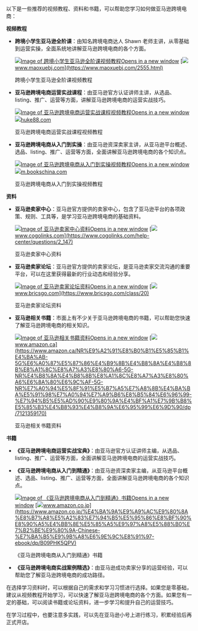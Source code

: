 以下是一些推荐的视频教程、资料和书籍，可以帮助您学习如何做亚马逊跨境电商：

**视频教程**

- **跨境小学生亚马逊全阶课**：由知名跨境电商达人 Shawn 老师主讲，从零基础到运营实操，全面系统地讲解亚马逊跨境电商的各个方面。
    
    [![Image of 跨境小学生亚马逊全阶课视频教程](https://encrypted-tbn3.gstatic.com/images?q=tbn:ANd9GcTuYHn7gB36cxSmOQXcAEfpa_URMyjcCL47XUqCl34aw7pXTEWJdO7LP4CXI6YG)Opens in a new window](https://www.maoxuebj.com/2555.html) [![](https://encrypted-tbn3.gstatic.com/favicon-tbn?q=tbn:ANd9GcTXElgtt2bTnVsgYN7r7X83HejMEIcNJkGz2zpie99xS_lVYxGaa_SmAsIyQpgQ_I9-mdQQAcQvG0SC6YgQOwzQSsVkKJfNMSTnJA)www.maoxuebj.com](https://www.maoxuebj.com/2555.html)
    
    跨境小学生亚马逊全阶课视频教程 
    
- **亚马逊跨境电商运营实战课程**：由亚马逊官方认证讲师主讲，从选品、listing、推广、运营等方面，讲解亚马逊跨境电商的运营实战技巧。
    
    [![Image of 亚马逊跨境电商运营实战课程视频教程](https://encrypted-tbn2.gstatic.com/images?q=tbn:ANd9GcT4UXkpIC1n8ZFn-qylUqx-EgQN621MdC-rPOFrYJ52_eTPDrc5SeGUHrrKmSlI)Opens in a new window](https://huke88.com/baike/a43831/) [![](https://encrypted-tbn0.gstatic.com/favicon-tbn?q=tbn:ANd9GcTdku9HZ985XAapuPODxLh-HpsDBvyNH0Z-D9dAVOF71zB36TnFiFkFTTHgNpqYuZVsH65W74OJCmTNaaW3LQnXzACAbg)huke88.com](https://huke88.com/baike/a43831/)
    
    亚马逊跨境电商运营实战课程视频教程 
    
- **亚马逊跨境电商从入门到实操**：由亚马逊资深卖家主讲，从亚马逊平台概述、选品、listing、推广、运营等方面，全面讲解亚马逊跨境电商的各个知识点。
    
    [![Image of 亚马逊跨境电商从入门到实操视频教程](https://encrypted-tbn3.gstatic.com/images?q=tbn:ANd9GcQLcjN37p781zNiOo2H_jWfJrZN-H32LKoa-Ttng0H7ZauuYlY6rWeGiZSQ4pC8)Opens in a new window](https://m.bookschina.com/8795163.htm) [![](https://encrypted-tbn2.gstatic.com/favicon-tbn?q=tbn:ANd9GcR_2CsNF3thc3xZmn4kjsXt3nxRbkgpiaJsTtPBwrJey5kcp1eNYiW_3RyI8EyqGN0I0t8eFfp8SsxrueEZF6iR6HMtsZRsJy-AjA)m.bookschina.com](https://m.bookschina.com/8795163.htm)
    
    亚马逊跨境电商从入门到实操视频教程 
    

**资料**

- **亚马逊卖家中心**：亚马逊官方提供的卖家中心，包含了亚马逊平台的各项政策、规则、工具等，是学习亚马逊跨境电商的基础资料。
    
    [![Image of 亚马逊卖家中心资料](https://encrypted-tbn0.gstatic.com/images?q=tbn:ANd9GcT12P6rBZQPVpmgURnfqRf0es2yk7Fvw6sdoJ1jzMQV4EwVCRi0ZBZGcJxzl40n)Opens in a new window](https://www.cogolinks.com/help-center/questions/2_147) [![](https://encrypted-tbn2.gstatic.com/favicon-tbn?q=tbn:ANd9GcTya6LHgEuBkpgTtwV-zXPHC0xcIgfXep68zwqAC5RCfE8XVHVsfzE-40lQKVBuK_IE3BvnaqBUgKFKfUxKXRdXQMIt7XMTJx9KOX4)www.cogolinks.com](https://www.cogolinks.com/help-center/questions/2_147)
    
    亚马逊卖家中心资料 
    
- **亚马逊卖家论坛**：亚马逊官方提供的卖家论坛，是亚马逊卖家交流沟通的重要平台，可以在这里获得最新的行业动态和经验分享。
    
    [![Image of 亚马逊卖家论坛资料](https://encrypted-tbn0.gstatic.com/images?q=tbn:ANd9GcTLgpQ4aKvBJtaw17553OHVQTTXsReV5VzKoaEkT6mi4kFt3DFUCw4mzhYk_Vi5)Opens in a new window](https://www.bricsgo.com/class/20) [![](https://encrypted-tbn3.gstatic.com/favicon-tbn?q=tbn:ANd9GcQ9BiBveGcGkxq1K0G1gnuQkHjemgrC0cdvAefQ2tk1RTNipwm5A0Vp1NaEpoC2t9rZeVC6PPhYejjKdxgHwjvwINzNX5qGdw4C)www.bricsgo.com](https://www.bricsgo.com/class/20)
    
    亚马逊卖家论坛资料 
    
- **亚马逊相关书籍**：市面上有不少关于亚马逊跨境电商的书籍，可以帮助您快速了解亚马逊跨境电商的相关知识。
    
    [![Image of 亚马逊相关书籍资料](https://encrypted-tbn1.gstatic.com/images?q=tbn:ANd9GcQOSYcZEdBFRwow2HbOP36T3OLBzvEoMDGyvjmYDc6PPv1xEqCvbKVwiBR4dVPC)Opens in a new window](https://www.amazon.ca/NR%E9%A2%91%E8%B0%B1%E5%85%B1%E4%BA%AB-5G%E6%A0%87%E5%87%86%E4%B9%8B%E4%B8%8A%E4%B8%8B%E8%A1%8C%E8%A7%A3%E8%80%A6-5G-NR%E4%B8%8A%E4%B8%8B%E8%A1%8C%E8%A7%A3%E8%80%A6%E6%8A%80%E6%9C%AF-5G-NR%E7%A0%94%E5%8F%91%E5%B7%A5%E7%A8%8B%E4%BA%BA%E5%91%98%E7%A0%94%E7%A9%B6%E8%B5%84%E6%96%99-%E7%94%B5%E5%AD%90%E9%80%9A%E4%BF%A1%E7%9B%B8%E5%85%B3%E4%B8%93%E4%B8%9A%E6%95%99%E6%9D%90/dp/7121359170) [![](https://encrypted-tbn1.gstatic.com/favicon-tbn?q=tbn:ANd9GcRgbrAx3zzGoJWbpgqvKT7PE_TThz_DZ3yh_Uw8F5aWdx0AFhiD3x3RpEXeCxJqGnhmQE1aGgZY35Lc4tgQZagX7WXlOOtjXA)www.amazon.ca](https://www.amazon.ca/NR%E9%A2%91%E8%B0%B1%E5%85%B1%E4%BA%AB-5G%E6%A0%87%E5%87%86%E4%B9%8B%E4%B8%8A%E4%B8%8B%E8%A1%8C%E8%A7%A3%E8%80%A6-5G-NR%E4%B8%8A%E4%B8%8B%E8%A1%8C%E8%A7%A3%E8%80%A6%E6%8A%80%E6%9C%AF-5G-NR%E7%A0%94%E5%8F%91%E5%B7%A5%E7%A8%8B%E4%BA%BA%E5%91%98%E7%A0%94%E7%A9%B6%E8%B5%84%E6%96%99-%E7%94%B5%E5%AD%90%E9%80%9A%E4%BF%A1%E7%9B%B8%E5%85%B3%E4%B8%93%E4%B8%9A%E6%95%99%E6%9D%90/dp/7121359170)
    
    亚马逊相关书籍资料 
    

**书籍**

- **《亚马逊跨境电商运营实战宝典》**：由亚马逊官方认证讲师主编，从选品、listing、推广、运营等方面，全面讲解亚马逊跨境电商的运营实战技巧。
    
- **《亚马逊跨境电商从入门到精通》**：由亚马逊资深卖家主编，从亚马逊平台概述、选品、listing、推广、运营等方面，全面讲解亚马逊跨境电商的各个知识点。
    
    [![Image of 《亚马逊跨境电商从入门到精通》书籍](https://encrypted-tbn2.gstatic.com/images?q=tbn:ANd9GcRcHVzx1QvXx2TtLFkQUT-bhdcZuawQOEtF-oYDtVUGGr4TGVbb-p_HrPneIxfW)Opens in a new window](https://www.amazon.co.jp/%E4%BA%9A%E9%A9%AC%E9%80%8A%E8%B7%A8%E5%A2%83%E7%94%B5%E5%95%86%E8%BF%90%E8%90%A5%E4%BB%8E%E5%85%A5%E9%97%A8%E5%88%B0%E7%B2%BE%E9%80%9A-Chinese-%E7%BA%B5%E9%9B%A8%E6%9E%9C%E8%91%97-ebook/dp/B09PHK5QPV) [![](https://encrypted-tbn2.gstatic.com/favicon-tbn?q=tbn:ANd9GcRWZDHBUuA9PtdZuGpMuCDR3bpK03QikuadzqkwhL7rF0LhaPbOB1JUSYQIiJmtCMtbhxooSr8Oiu8enRHkfTI0HnJgTdyFc7SiSw)www.amazon.co.jp](https://www.amazon.co.jp/%E4%BA%9A%E9%A9%AC%E9%80%8A%E8%B7%A8%E5%A2%83%E7%94%B5%E5%95%86%E8%BF%90%E8%90%A5%E4%BB%8E%E5%85%A5%E9%97%A8%E5%88%B0%E7%B2%BE%E9%80%9A-Chinese-%E7%BA%B5%E9%9B%A8%E6%9E%9C%E8%91%97-ebook/dp/B09PHK5QPV)
    
    《亚马逊跨境电商从入门到精通》书籍 
    
- **《亚马逊跨境电商实战案例精选》**：由亚马逊成功卖家分享的运营经验，可以帮助您了解亚马逊跨境电商的成功路径。
    

在选择学习资料时，可以根据自己的需求和学习习惯进行选择。如果您是零基础，建议从视频教程开始学习，可以快速了解亚马逊跨境电商的各个方面。如果您有一定的基础，可以阅读书籍或论坛资料，进一步学习和提升自己的运营技巧。

在学习过程中，也要注意多实践，可以先在亚马逊小号上进行练习，积累经验后再正式开店。
